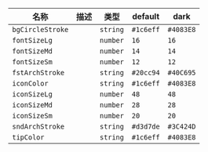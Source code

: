 | 名称 | 描述 | 类型 | default | dark |
|---|---|---|---|---|
| `bgCircleStroke` |  | `string` | `#1c6eff` | `#4083E8` |
| `fontSizeLg` |  | `number` | `16` | `16` |
| `fontSizeMd` |  | `number` | `14` | `14` |
| `fontSizeSm` |  | `number` | `12` | `12` |
| `fstArchStroke` |  | `string` | `#20cc94` | `#40C695` |
| `iconColor` |  | `string` | `#1c6eff` | `#4083E8` |
| `iconSizeLg` |  | `number` | `48` | `48` |
| `iconSizeMd` |  | `number` | `28` | `28` |
| `iconSizeSm` |  | `number` | `20` | `20` |
| `sndArchStroke` |  | `string` | `#d3d7de` | `#3C424D` |
| `tipColor` |  | `string` | `#1c6eff` | `#4083E8` |
